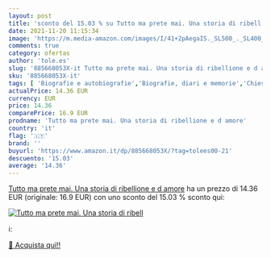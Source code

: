 ```yaml
---
layout: post
title: 'sconto del 15.03 % su Tutto ma prete mai. Una storia di ribell  '
date: 2021-11-20 11:15:34
image: 'https://m.media-amazon.com/images/I/41+2pAegaIS._SL500_._SL400_.jpg'
comments: true
category: ofertas
author: 'tole.es'
slug: '885668053X-it Tutto ma prete mai. Una storia di ribellione e d amore'
sku: '885668053X-it'
tags: [ 'Biografie e autobiografie','Biografie, diari e memorie','Chiesa cattolica romana','Chiese e denominazioni cristiane','Cristianesimo','Istituzioni e organizzazioni cristiane','Libri','Religione', ]
actualPrice: 14.36 EUR
currency: EUR
price: 14.36
comparePrice: 16.9 EUR
prodname: 'Tutto ma prete mai. Una storia di ribellione e d amore'
country: 'it'
flag: '🇮🇹'
brand: ''
buyurl: 'https://www.amazon.it/dp/885668053X/?tag=tolees00-21'
descuento: '15.03'
average: '14.36'
---
```


[Tutto ma prete mai. Una storia di ribellione e d amore](https://www.amazon.it/dp/885668053X/?tag=tolees00-21) ha un prezzo di 14.36 EUR (originale: 16.9 EUR) con uno sconto del 15.03 % sconto qui:

[![Tutto ma prete mai. Una storia di ribell](https://m.media-amazon.com/images/I/41+2pAegaIS._SL500_._SL400_.jpg)](https://www.amazon.it/dp/885668053X/?tag=tolees00-21)

ℹ️:


[🛒 Acquista qui!!](https://www.amazon.it/dp/885668053X/?tag=tolees00-21)
